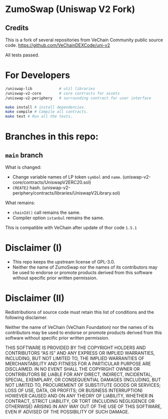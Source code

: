 # ZumoSwap (Uniswap V2 Fork)

## Credits
This is a fork of several repositories from VeChain Community public source code.
https://github.com/VeChainDEXCode/uni-v2

All tests passed.

# For Developers
```bash
/uniswap-lib            # util libraries
/uniswap-v2-core        # core contracts for assets
/uniswap-v2-periphery   # surrounding contract for user interface
```

```bash
make install # install dependencies.
make compile # Compile all contracts.
make test # Run all the tests.
```

# Branches in this repo:

## `main` branch

What is changed:
- Change variable names of LP token `symbol` and `name`. (uniswap-v2-core/contracts/UniswapV2ERC20.sol)
- `CREATE2` hash. (uniswap-v2-periphery/contracts/libraries/UniswapV2Library.sol)

What remains:
- `chainId()` call remains the same.
- Compiler option `istanbul` remains the same.

This is compatible with VeChain after update of thor code `1.5.1`

# Disclaimer (I)

- This repo keeps the upstream license of GPL-3.0.
- Neither the name of ZumoSwap nor the names of its contributors may be used to endorse or promote products derived from this software without specific prior written permission.

# Disclaimer (II)
Redistributions of source code must retain this list of conditions and the following disclaimer.

Neither the name of VeChain (VeChain Foundation) nor the names of its contributors may be used to endorse or promote products derived from this software without specific prior written permission.

THIS SOFTWARE IS PROVIDED BY THE COPYRIGHT HOLDERS AND CONTRIBUTORS “AS IS” AND ANY EXPRESS OR IMPLIED WARRANTIES, INCLUDING, BUT NOT LIMITED TO, THE IMPLIED WARRANTIES OF MERCHANTABILITY AND FITNESS FOR A PARTICULAR PURPOSE ARE DISCLAIMED. IN NO EVENT SHALL THE COPYRIGHT OWNER OR CONTRIBUTORS BE LIABLE FOR ANY DIRECT, INDIRECT, INCIDENTAL, SPECIAL, EXEMPLARY, OR CONSEQUENTIAL DAMAGES (INCLUDING, BUT NOT LIMITED TO, PROCUREMENT OF SUBSTITUTE GOODS OR SERVICES; LOSS OF USE, DATA, OR PROFITS; OR BUSINESS INTERRUPTION) HOWEVER CAUSED AND ON ANY THEORY OF LIABILITY, WHETHER IN CONTRACT, STRICT LIABILITY, OR TORT (INCLUDING NEGLIGENCE OR OTHERWISE) ARISING IN ANY WAY OUT OF THE USE OF THIS SOFTWARE, EVEN IF ADVISED OF THE POSSIBILITY OF SUCH DAMAGE.